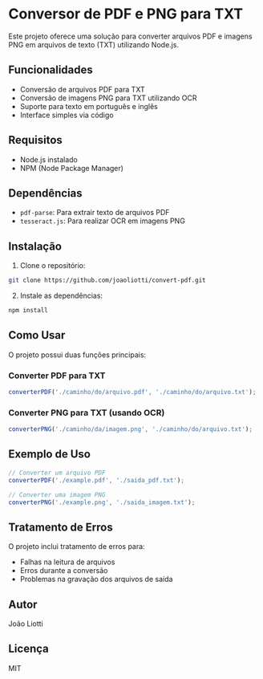 # Conversor de PDF e PNG para TXT

Este projeto oferece uma solução para converter arquivos PDF e imagens PNG em arquivos de texto (TXT) utilizando Node.js.

## Funcionalidades

- Conversão de arquivos PDF para TXT
- Conversão de imagens PNG para TXT utilizando OCR
- Suporte para texto em português e inglês
- Interface simples via código

## Requisitos

- Node.js instalado
- NPM (Node Package Manager)

## Dependências

- `pdf-parse`: Para extrair texto de arquivos PDF
- `tesseract.js`: Para realizar OCR em imagens PNG

## Instalação

1. Clone o repositório:
```bash
git clone https://github.com/joaoliotti/convert-pdf.git
```

2. Instale as dependências:
```bash
npm install
```

## Como Usar

O projeto possui duas funções principais:

### Converter PDF para TXT

```javascript
converterPDF('./caminho/do/arquivo.pdf', './caminho/do/arquivo.txt');
```

### Converter PNG para TXT (usando OCR)

```javascript
converterPNG('./caminho/da/imagem.png', './caminho/do/arquivo.txt');
```

## Exemplo de Uso

```javascript
// Converter um arquivo PDF
converterPDF('./example.pdf', './saida_pdf.txt');

// Converter uma imagem PNG
converterPNG('./example.png', './saida_imagem.txt');
```

## Tratamento de Erros

O projeto inclui tratamento de erros para:
- Falhas na leitura de arquivos
- Erros durante a conversão
- Problemas na gravação dos arquivos de saída

## Autor

João Liotti

## Licença

MIT